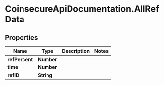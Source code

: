 # CoinsecureApiDocumentation.AllRefData

## Properties
Name | Type | Description | Notes
------------ | ------------- | ------------- | -------------
**refPercent** | **Number** |  | 
**time** | **Number** |  | 
**refID** | **String** |  | 


